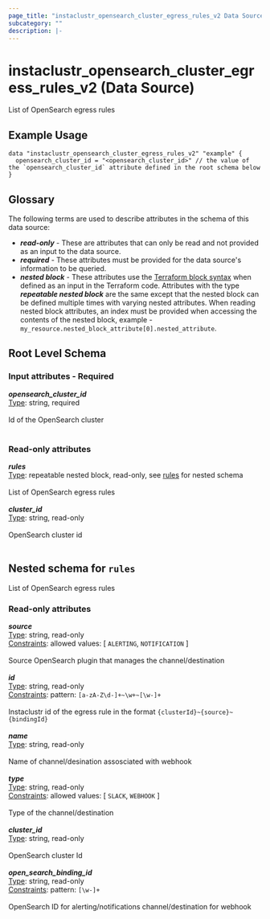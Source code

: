 ```yaml
---
page_title: "instaclustr_opensearch_cluster_egress_rules_v2 Data Source - terraform-provider-instaclustr"
subcategory: ""
description: |-
---
```


# instaclustr_opensearch_cluster_egress_rules_v2 (Data Source)
List of OpenSearch egress rules
## Example Usage
```
data "instaclustr_opensearch_cluster_egress_rules_v2" "example" { 
  opensearch_cluster_id = "<opensearch_cluster_id>" // the value of the `opensearch_cluster_id` attribute defined in the root schema below
}
```
## Glossary
The following terms are used to describe attributes in the schema of this data source:
- **_read-only_** - These are attributes that can only be read and not provided as an input to the data source.
- **_required_** - These attributes must be provided for the data source's information to be queried.
- **_nested block_** - These attributes use the [Terraform block syntax](https://www.terraform.io/language/attr-as-blocks) when defined as an input in the Terraform code. Attributes with the type **_repeatable nested block_** are the same except that the nested block can be defined multiple times with varying nested attributes. When reading nested block attributes, an index must be provided when accessing the contents of the nested block, example - `my_resource.nested_block_attribute[0].nested_attribute`.
## Root Level Schema
### Input attributes - Required
*___opensearch_cluster_id___*<br>
<ins>Type</ins>: string, required<br>
<br>Id of the OpenSearch cluster<br><br>
### Read-only attributes
*___rules___*<br>
<ins>Type</ins>: repeatable nested block, read-only, see [rules](#nested--rules) for nested schema<br>
<br>List of OpenSearch egress rules<br><br>
*___cluster_id___*<br>
<ins>Type</ins>: string, read-only<br>
<br>OpenSearch cluster id<br><br>
<a id="nested--rules"></a>
## Nested schema for `rules`
List of OpenSearch egress rules<br>
### Read-only attributes
*___source___*<br>
<ins>Type</ins>: string, read-only<br>
<ins>Constraints</ins>: allowed values: [ `ALERTING`, `NOTIFICATION` ]<br><br>Source OpenSearch plugin that manages the channel/destination<br><br>
*___id___*<br>
<ins>Type</ins>: string, read-only<br>
<ins>Constraints</ins>: pattern: `[a-zA-Z\d-]+~\w+~[\w-]+`<br><br>Instaclustr id of the egress rule in the format `{clusterId}~{source}~{bindingId}`<br><br>
*___name___*<br>
<ins>Type</ins>: string, read-only<br>
<br>Name of channel/desination assosciated with webhook<br><br>
*___type___*<br>
<ins>Type</ins>: string, read-only<br>
<ins>Constraints</ins>: allowed values: [ `SLACK`, `WEBHOOK` ]<br><br>Type of the channel/destination<br><br>
*___cluster_id___*<br>
<ins>Type</ins>: string, read-only<br>
<br>OpenSearch cluster Id<br><br>
*___open_search_binding_id___*<br>
<ins>Type</ins>: string, read-only<br>
<ins>Constraints</ins>: pattern: `[\w-]+`<br><br>OpenSearch ID for alerting/notifications channel/destination for webhook<br><br>
